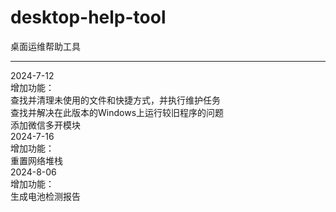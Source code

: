 # desktop-help-tool
桌面运维帮助工具
________________________
2024-7-12</br>
增加功能：</br>
    查找并清理未使用的文件和快捷方式，并执行维护任务</br>
    查找并解决在此版本的Windows上运行较旧程序的问题</br>
    添加微信多开模块</br>
2024-7-16</br>
增加功能：</br>
    重置网络堆栈</br>
2024-8-06</br>
增加功能：</br>
    生成电池检测报告</br>
